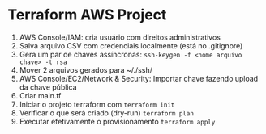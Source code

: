 Terraform AWS Project
===

1. AWS Console/IAM: cria usuário com direitos administrativos
2. Salva arquivo CSV com credenciais localmente (está no .gitignore)
3. Gera um par de chaves assíncronas: `ssh-keygen -f <nome arquivo chave> -t rsa `
4. Mover 2 arquivos gerados para ~/./ssh/
5. AWS Console/EC2/Network & Security: Importar chave fazendo upload da chave pública 
6. Criar main.tf
7. Iniciar o projeto terraform com `terraform init`
8. Verificar o que será criado (dry-run) `terraform plan`
9. Executar efetivamente o provisionamento `terraform apply`